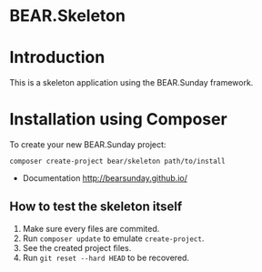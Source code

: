 # BEAR.Skeleton


# Introduction

This is a skeleton application using the BEAR.Sunday framework.


# Installation using Composer

To create your new BEAR.Sunday project:

```
composer create-project bear/skeleton path/to/install
```

* Documentation http://bearsunday.github.io/

## How to test the skeleton itself

1. Make sure every files are commited.
2. Run `composer update` to emulate `create-project`.
3. See the created project files.
4. Run `git reset --hard HEAD` to be recovered.
